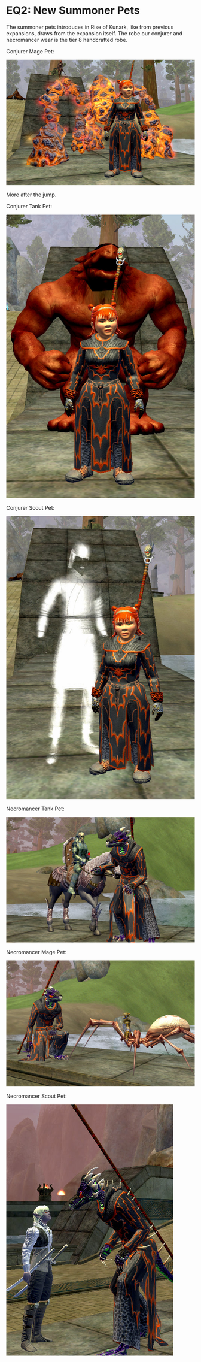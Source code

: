 # EQ2: New Summoner Pets

The summoner pets introduces in Rise of Kunark, like from previous expansions, draws from the expansion itself. The robe our conjurer and necromancer wear is the tier 8 handcrafted robe.

Conjurer Mage Pet:

![eq2 conjurer mage pet](../uploads/2007/11/everquest2-2007-11-11-09-54-51-26.jpg)

More after the jump.



Conjurer Tank Pet:

![eq2 conjurer tank pet](../uploads/2007/11/everquest2-2007-11-11-09-56-15-47.jpg)

Conjurer Scout Pet:

![eq2 conjurer scout pet](../uploads/2007/11/everquest2-2007-11-11-09-57-15-50.jpg)

Necromancer Tank Pet:

![eq2 necromancer tank pet](../uploads/2007/11/everquest2-2007-11-11-10-04-49-26.jpg)

Necromancer Mage Pet:

![eq2 necromance mage pet](../uploads/2007/11/everquest2-2007-11-11-10-05-39-41.jpg)

Necromancer Scout Pet:

![eq2 necromancer scout pet](../uploads/2007/11/everquest2-2007-11-11-10-06-31-44.jpg)
